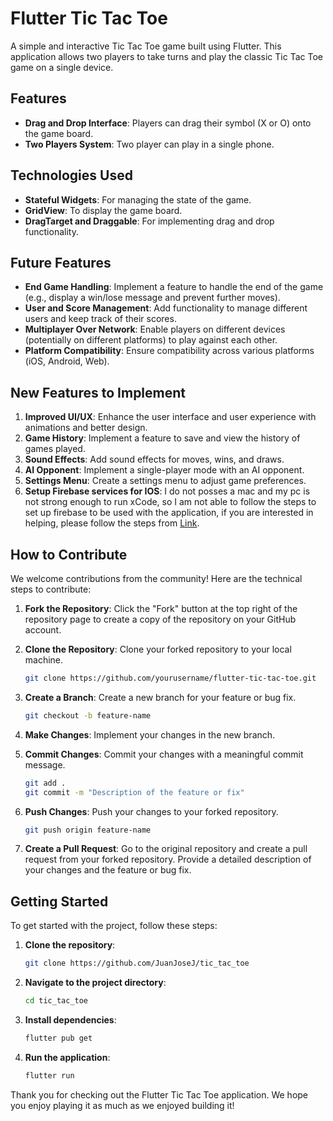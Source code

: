 # Flutter Tic Tac Toe

A simple and interactive Tic Tac Toe game built using Flutter. This application allows two players to take turns and play the classic Tic Tac Toe game on a single device.

## Features

- **Drag and Drop Interface**: Players can drag their symbol (X or O) onto the game board.
- **Two Players System**: Two player can play in a single phone.

## Technologies Used

- **Stateful Widgets**: For managing the state of the game.
- **GridView**: To display the game board.
- **DragTarget and Draggable**: For implementing drag and drop functionality.

## Future Features

- **End Game Handling**: Implement a feature to handle the end of the game (e.g., display a win/lose message and prevent further moves).
- **User and Score Management**: Add functionality to manage different users and keep track of their scores.
- **Multiplayer Over Network**: Enable players on different devices (potentially on different platforms) to play against each other.
- **Platform Compatibility**: Ensure compatibility across various platforms (iOS, Android, Web).

## New Features to Implement

1. **Improved UI/UX**: Enhance the user interface and user experience with animations and better design.
2. **Game History**: Implement a feature to save and view the history of games played.
3. **Sound Effects**: Add sound effects for moves, wins, and draws.
4. **AI Opponent**: Implement a single-player mode with an AI opponent.
5. **Settings Menu**: Create a settings menu to adjust game preferences.
5. **Setup Firebase services for IOS**: I do not posses a mac and my pc is not strong enough to run xCode, so I am not able to follow the steps to set up firebase to be used with the application, if you are interested in helping, please follow the steps from [Link](https://console.firebase.google.com/u/1/project/tic-tac-toe-e7090/settings/general/ios:com.example.ticTacToe?hl=es-419).

## How to Contribute

We welcome contributions from the community! Here are the technical steps to contribute:

1. **Fork the Repository**: Click the "Fork" button at the top right of the repository page to create a copy of the repository on your GitHub account.

2. **Clone the Repository**: Clone your forked repository to your local machine.
    ```sh
    git clone https://github.com/yourusername/flutter-tic-tac-toe.git
    ```

3. **Create a Branch**: Create a new branch for your feature or bug fix.
    ```sh
    git checkout -b feature-name
    ```

4. **Make Changes**: Implement your changes in the new branch.

5. **Commit Changes**: Commit your changes with a meaningful commit message.
    ```sh
    git add .
    git commit -m "Description of the feature or fix"
    ```

6. **Push Changes**: Push your changes to your forked repository.
    ```sh
    git push origin feature-name
    ```

7. **Create a Pull Request**: Go to the original repository and create a pull request from your forked repository. Provide a detailed description of your changes and the feature or bug fix.


## Getting Started

To get started with the project, follow these steps:

1. **Clone the repository**:
   ```sh
   git clone https://github.com/JuanJoseJ/tic_tac_toe
   ```
2. **Navigate to the project directory**:
   ```sh
   cd tic_tac_toe
   ```
3. **Install dependencies**:
   ```sh
   flutter pub get
   ```
4. **Run the application**:
   ```sh
   flutter run
   ```


Thank you for checking out the Flutter Tic Tac Toe application. We hope you enjoy playing it as much as we enjoyed building it!
